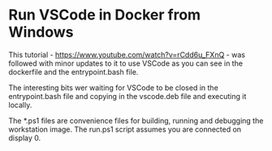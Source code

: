 # Run VSCode in Docker from Windows
This tutorial - https://www.youtube.com/watch?v=rCdd6u_FXnQ - was followed with minor updates to it to use VSCode as you can see in the dockerfile and the entrypoint.bash file.

The interesting bits wer waiting for VSCode to be closed in the entrypoint.bash file and copying in the vscode.deb file and executing it locally.

The *.ps1 files are convenience files for building, running and debugging the workstation image. The run.ps1 script assumes you are connected on display 0.